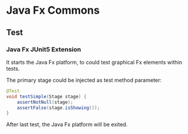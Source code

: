 # Java Fx Commons

## Test

### Java Fx JUnit5 Extension

It starts the Java Fx platform, to could test graphical Fx elements within tests.

The primary stage could be injected as test method parameter:

```java
@Test
void testSimple(Stage stage) {
	assertNotNull(stage);
	assertFalse(stage.isShowing());
}
```

After last test, the Java Fx platform will be exited.